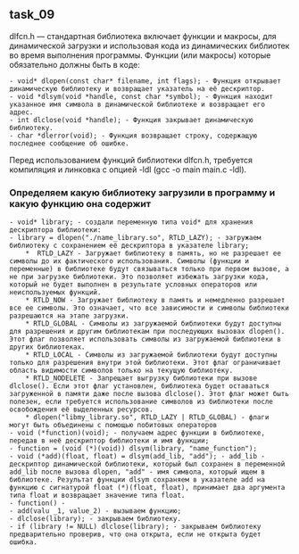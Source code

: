 ## task_09

dlfcn.h — стандартная библиотека включает функции и макросы, для динамической загрузки и использовая кода из динамических библиотек во время выполнения программы. Функции (или макросы) которые обязательно должны быть в коде:

    - void* dlopen(const char* filename, int flags); - Функция открывает динамическую библиотеку и возвращает указатель на её дескриптор.
    - void *dlsym(void *handle, const char *symbol); - Функция находит указанное имя символа в динамической библиотеке и возвращает его адрес.
    - int dlclose(void *handle); - Функция закрывает динамическую библиотеку.
    - char *dlerror(void); - Функция возвращает строку, содержащую последнее сообщение об ошибке.
Перед использованием функций библиотеки dlfcn.h, требуется компиляция и линковка с опцией -ldl (gcc -o main main.c -ldl).

### Определяем какую библиотеку загрузили в программу и какую функцию она содержит
    - void* library; - cоздали переменную типа void* для хранения дескриптора библиотеки:
    - library = dlopen("./name_library.so", RTLD_LAZY); - загружаем библиотеку с сохранением её дескриптора в указателе library;
        *  RTLD_LAZY - Загружает библиотеку в память, но не разрешает ее символы до их фактического использования. Символы (функции и переменные) в библиотеке будут связываться только при первом вызове, а не при загрузке библиотеки. Это позволяет избежать загрузки кода, который не будет выполнен в результате условных операторов или неиспользуемых функций.
        * RTLD_NOW - Загружает библиотеку в память и немедленно разрешает все ее символы. Это означает, что все зависимости и символы библиотеки разрешаются на этапе загрузки.
        * RTLD_GLOBAL - Символы из загружаемой библиотеки будут доступны для разрешения и другим библиотекам при последующих вызовах dlopen(). Этот флаг позволяет использовать символы из загружаемой библиотеки в других библиотеках.
        * RTLD_LOCAL - Символы из загружаемой библиотеки будут доступны только для разрешения внутри этой библиотеки. Этот флаг ограничивает область видимости символов только на текущую библиотеку.
        * RTLD_NODELETE - Запрещает выгрузку библиотеки при вызове dlclose(). Если этот флаг установлен, библиотека будет оставаться загруженной в памяти даже после вызова dlclose(). Этот флаг может быть полезен, если требуется использование символов из библиотеки после освобождения её выделенных ресурсов.
        * dlopen("libmy_library.so", RTLD_LAZY | RTLD_GLOBAL) - флаги могут быть объединены с помощью побитовых операторов 
    - void (*function)(void); - получаем адрес функции в библиотеке, передав в неё дескриптор библиотеки и имя функции;
    - function = (void (*)(void)) dlsym(library, "name_function");
    - void (*add)(float, float) = dlsym(add_lib, "add"); - add_lib - дескриптор динамической библиотеки, который был сохранен в переменной add_lib после вызова dlopen, "add" - имя символа, который ищем в библиотеке. Результат функции dlsym сохраняем в указателе add на функцию с сигнатурой float (*)(float, float), принимает два аргумента типа float и возвращает значение типа float.
    - function() - 
    - add(valu _1, value_2) - вызываем функцию;
    - dlclose(library); - закрываем библиотеку.
    - if (library != NULL) dlclose(library); - закрываем библиотеку предварительно проверив, что она открыта, если не открыта будет ошибка.